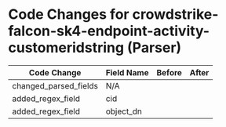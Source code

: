 # Code Changes for crowdstrike-falcon-sk4-endpoint-activity-customeridstring (Parser)

| Code Change | Field Name | Before | After |
|-------------|------------|--------|-------|
| changed_parsed_fields | N/A |  |  |
| added_regex_field | cid |  |  |
| added_regex_field | object_dn |  |  |